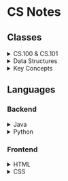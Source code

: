 # CS Notes

## Classes

<details>
	<summary>CS.100 & CS.101</summary>

- [ASCII](./Topics/ascii.md)
- [Copy vs. Reference](./Topics/copy_vs_ref.md)

</details>

<details>
	<summary>Data Structures</summary>

- [Definitions](./Topics/cs102_definitions.md)
- [Generics](./Topics/generics.md)
- [Big O Notation](./Topics/big_o.md)
- [Linked Lists](./Topics/linked_list.md)
- [Stacks](./Topics/stack.md)
- [Queues](./Topics/queue.md)
- [Trees (BST)](./Topics/tree.md)

</details>

<details>
	<summary>Key Concepts</summary>

- [Binary Search](./Topics/binary_search.md)
- [DFS](./Topics/dfs.md)
- [BFS](./Topics/bfs.md)

</details>

## Languages

### Backend

<details>
	<summary>Java</summary>

- [Basic Info](./Topics/java_basics.md)
- [OOP](./Topics/oop.md)
- Lists
- [Useful Code](./Topics/java_code.md)

</details>
<details>
	<summary>Python</summary>

- WIP

</details>

### Frontend

<details>
	<summary>HTML</summary>

- [Tags and Elements](./Topics/html_tags.md)
- Attributes
- [Semantic Tags](./Topics/html_semantics.md)

</details>
<details>
	<summary>CSS</summary>

- WIP

</details>	
